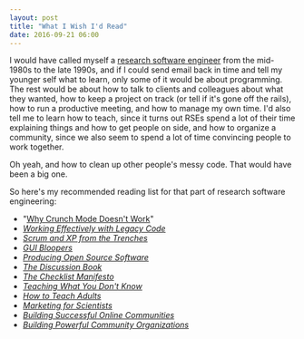 ```yaml
---
layout: post
title: "What I Wish I'd Read"
date: 2016-09-21 06:00
---
```


I would have called myself a [research software engineer](http://www.rse.ac.uk/)
from the mid-1980s to the late 1990s,
and if I could send email back in time and tell my younger self what to learn,
only some of it would be about programming.
 The rest would be about how to talk to clients and colleagues about what they wanted,
how to keep a project on track (or tell if it's gone off the rails),
how to run a productive meeting,
and how to manage my own time.
I'd also tell me to learn how to teach,
since it turns out RSEs spend a lot of their time explaining things and how to get people on side,
and how to organize a community,
since we also seem to spend a lot of time convincing people to work together.

Oh yeah, and how to clean up other people's messy code.  That would have been a big one.

So here's my recommended reading list for that part of research software engineering:

*   "[Why Crunch Mode Doesn't Work](http://www.igda.org/?page=crunchsixlessons)"
*   *[Working Effectively with Legacy Code](https://www.amazon.com/Working-Effectively-Legacy-Michael-Feathers/dp/0131177052/)*
*   *[Scrum and XP from the Trenches](https://www.amazon.com/Scrum-Trenches-2nd-Henrik-Kniberg/dp/1329224272/)*
*   *[GUI Bloopers](https://www.amazon.com/GUI-Bloopers-2-0-Second-Technologies/dp/0123706432/)*
*   *[Producing Open Source Software](http://producingoss.com/)*
*   *[The Discussion Book](https://www.amazon.com/Discussion-Book-Great-People-Talking/dp/1119049717/)*
*   *[The Checklist Manifesto](https://www.amazon.com/Checklist-Manifesto-How-Things-Right/dp/0312430000/)*
*   *[Teaching What You Don't Know](https://www.amazon.com/Teaching-What-You-Don%E2%80%99t-Know/dp/0674066170/)*
*   *[How to Teach Adults](https://www.amazon.com/How-Teach-Adults-Jossey-Bass-Education/dp/1118841360/)*
*   *[Marketing for Scientists](https://www.amazon.com/Marketing-Scientists-Shine-Tough-Times/dp/1597269948/)*
*   *[Building Successful Online Communities](https://www.amazon.com/Building-Successful-Online-Communities-Evidence-Based/dp/0262016575/)*
*   *[Building Powerful Community Organizations](https://www.amazon.com/Building-Powerful-Community-Organizations-Personal/dp/0977151808/)*
